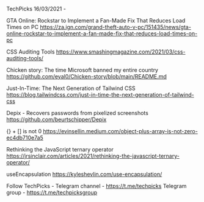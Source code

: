 TechPicks 16/03/2021 -

GTA Online: Rockstar to Implement a Fan-Made Fix That Reduces Load Times on PC
https://za.ign.com/grand-theft-auto-v-pc/151435/news/gta-online-rockstar-to-implement-a-fan-made-fix-that-reduces-load-times-on-pc

CSS Auditing Tools
https://www.smashingmagazine.com/2021/03/css-auditing-tools/

Chicken story: The time Microsoft banned my entire country
https://github.com/eyal0/Chicken-story/blob/main/README.md

Just-In-Time: The Next Generation of Tailwind CSS
https://blog.tailwindcss.com/just-in-time-the-next-generation-of-tailwind-css

Depix - Recovers passwords from pixelized screenshots
https://github.com/beurtschipper/Depix

{} + [] is not 0
https://evinsellin.medium.com/object-plus-array-is-not-zero-ec4db710e7a5

Rethinking the JavaScript ternary operator
https://jrsinclair.com/articles/2021/rethinking-the-javascript-ternary-operator/

useEncapsulation
https://kyleshevlin.com/use-encapsulation/

Follow TechPicks -
Telegram channel - https://t.me/techpicks
Telegram group - https://t.me/techpicksgroup